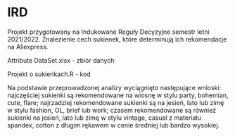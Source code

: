 # IRD
Projekt przygotowany na Indukowane Reguły Decyzyjne semestr letni 2021/2022.
Znalezienie cech sukienek, które determinują ich rekomendacje na Aliexpress.

Attribute DataSet.xlsx - zbiór danych

Projekt o sukienkach.R - kod

Na podstawie przeprowadzonej analizy wyciągnięto następujące wnioski: najczęściej sukienki są rekomendowane na wiosnę  w stylu party, bohemian, cute, flare; najrzadziej rekomendowane sukienki są na jesień, lato lub zimę w stylu fashion, OL, brief lub work; czasem rekomendowane są również sukienki na jesień, lato lub zimę w stylu vintage, casual z materiału spandex, cotton z długim rękawem w cenie średniej lub bardzo wysokiej.
